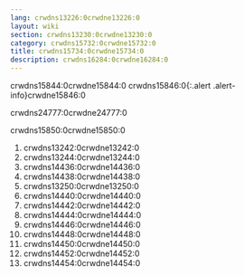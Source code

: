 ```yaml
---
lang: crwdns13226:0crwdne13226:0
layout: wiki
section: crwdns13230:0crwdne13230:0
category: crwdns15732:0crwdne15732:0
title: crwdns15734:0crwdne15734:0
description: crwdns16284:0crwdne16284:0
---
```


crwdns15844:0crwdne15844:0
crwdns15846:0{:.alert .alert-info}crwdne15846:0

crwdns24777:0crwdne24777:0

crwdns15850:0crwdne15850:0

1. crwdns13242:0crwdne13242:0
1. crwdns13244:0crwdne13244:0
1. crwdns14436:0crwdne14436:0
1. crwdns14438:0crwdne14438:0
1. crwdns13250:0crwdne13250:0
1. crwdns14440:0crwdne14440:0
1. crwdns14442:0crwdne14442:0
1. crwdns14444:0crwdne14444:0
1. crwdns14446:0crwdne14446:0
1. crwdns14448:0crwdne14448:0
1. crwdns14450:0crwdne14450:0
1. crwdns14452:0crwdne14452:0
1. crwdns14454:0crwdne14454:0
